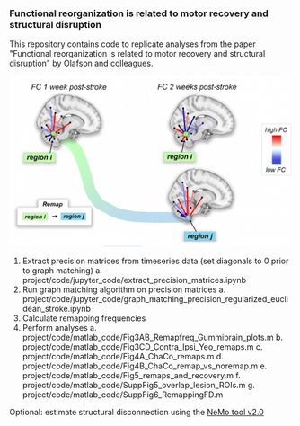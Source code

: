 ### Functional reorganization is related to motor recovery and structural disruption

This repository contains code to replicate analyses from the paper "Functional reorganization is related to motor recovery and structural disruption" by Olafson and colleagues.

![Thumbnail](thumbnail.png)

1. Extract precision matrices from timeseries data (set diagonals to 0 prior to graph matching)
	a. project/code/jupyter_code/extract_precision_matrices.ipynb
2. Run graph matching algorithm on precision matrices
	a. project/code/jupyter_code/graph_matching_precision_regularized_euclidean_stroke.ipynb
3. Calculate remapping frequencies
4. Perform analyses 
	a. project/code/matlab_code/Fig3AB_Remapfreq_Gummibrain_plots.m
	b. project/code/matlab_code/Fig3CD_Contra_Ipsi_Yeo_remaps.m
	c. project/code/matlab_code/Fig4A_ChaCo_remaps.m
	d. project/code/matlab_code/Fig4B_ChaCo_remap_vs_noremap.m
	e. project/code/matlab_code/Fig5_remaps_and_recovery.m
	f. project/code/matlab_code/SuppFig5_overlap_lesion_ROIs.m
	g. project/code/matlab_code/SuppFig6_RemappingFD.m

Optional: estimate structural disconnection using the [NeMo tool v2.0](https://kuceyeski-wcm-web.s3.us-east-1.amazonaws.com/upload.html)
